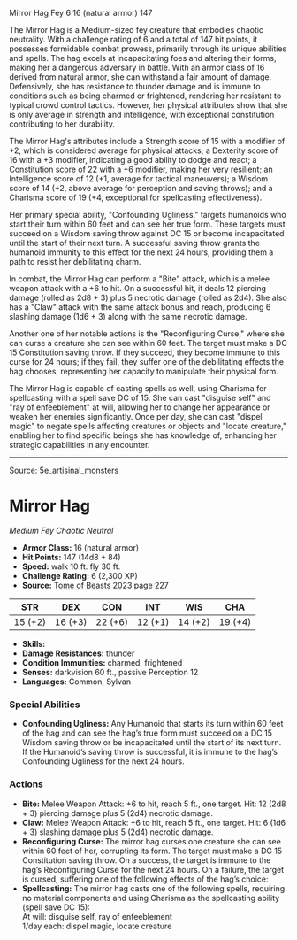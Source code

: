 <MonsterName/>Mirror Hag</MonsterName>
<CreatureType/>Fey</CreatureType>
<CR/>6</CR>
<AC/>16 (natural armor)</AC>
<HP/>147</HP>
<summary>The Mirror Hag is a Medium-sized fey creature that embodies chaotic neutrality. With a challenge rating of 6 and a total of 147 hit points, it possesses formidable combat prowess, primarily through its unique abilities and spells. The hag excels at incapacitating foes and altering their forms, making her a dangerous adversary in battle. With an armor class of 16 derived from natural armor, she can withstand a fair amount of damage. Defensively, she has resistance to thunder damage and is immune to conditions such as being charmed or frightened, rendering her resistant to typical crowd control tactics. However, her physical attributes show that she is only average in strength and intelligence, with exceptional constitution contributing to her durability.</summary>

<detail>

The Mirror Hag's attributes include a Strength score of 15 with a modifier of +2, which is considered average for physical attacks; a Dexterity score of 16 with a +3 modifier, indicating a good ability to dodge and react; a Constitution score of 22 with a +6 modifier, making her very resilient; an Intelligence score of 12 (+1, average for tactical maneuvers); a Wisdom score of 14 (+2, above average for perception and saving throws); and a Charisma score of 19 (+4, exceptional for spellcasting effectiveness). 

Her primary special ability, "Confounding Ugliness," targets humanoids who start their turn within 60 feet and can see her true form. These targets must succeed on a Wisdom saving throw against DC 15 or become incapacitated until the start of their next turn. A successful saving throw grants the humanoid immunity to this effect for the next 24 hours, providing them a path to resist her debilitating charm.

In combat, the Mirror Hag can perform a "Bite" attack, which is a melee weapon attack with a +6 to hit. On a successful hit, it deals 12 piercing damage (rolled as 2d8 + 3) plus 5 necrotic damage (rolled as 2d4). She also has a "Claw" attack with the same attack bonus and reach, producing 6 slashing damage (1d6 + 3) along with the same necrotic damage.

Another one of her notable actions is the "Reconfiguring Curse," where she can curse a creature she can see within 60 feet. The target must make a DC 15 Constitution saving throw. If they succeed, they become immune to this curse for 24 hours; if they fail, they suffer one of the debilitating effects the hag chooses, representing her capacity to manipulate their physical form.

The Mirror Hag is capable of casting spells as well, using Charisma for spellcasting with a spell save DC of 15. She can cast "disguise self" and "ray of enfeeblement" at will, allowing her to change her appearance or weaken her enemies significantly. Once per day, she can cast "dispel magic" to negate spells affecting creatures or objects and "locate creature," enabling her to find specific beings she has knowledge of, enhancing her strategic capabilities in any encounter.</detail>



---

Source: 5e_artisinal_monsters

# Mirror Hag

*Medium* *Fey* *Chaotic Neutral*

- **Armor Class:** 16 (natural armor)
- **Hit Points:** 147 (14d8 + 84)
- **Speed:** walk 10 ft. fly 30 ft.
- **Challenge Rating:** 6 (2,300 XP)
- **Source:** [Tome of Beasts 2023](https://koboldpress.com/kpstore/product/tome-of-beasts-1-2023-edition/) page 227

| STR | DEX | CON | INT | WIS | CHA |
| --- | --- | --- | --- | --- | --- |
| 15 (+2) | 16 (+3) | 22 (+6) | 12 (+1) | 14 (+2) | 19 (+4) |

- **Skills:** 
- **Damage Resistances:** thunder
- **Condition Immunities:** charmed, frightened
- **Senses:** darkvision 60 ft., passive Perception 12
- **Languages:** Common, Sylvan

### Special Abilities

- **Confounding Ugliness:** Any Humanoid that starts its turn within 60 feet of the hag and can see the hag’s true form must succeed on a DC 15 Wisdom saving throw or be incapacitated until the start of its next turn. If the Humanoid’s saving throw is successful, it is immune to the hag’s Confounding Ugliness for the next 24 hours.

### Actions

- **Bite:** Melee Weapon Attack: +6 to hit, reach 5 ft., one target. Hit: 12 (2d8 + 3) piercing damage plus 5 (2d4) necrotic damage.
- **Claw:** Melee Weapon Attack: +6 to hit, reach 5 ft., one target. Hit: 6 (1d6 + 3) slashing damage plus 5 (2d4) necrotic damage.
- **Reconfiguring Curse:** The mirror hag curses one creature she can see within 60 feet of her, corrupting its form. The target must make a DC 15 Constitution saving throw. On a success, the target is immune to the hag’s Reconfiguring Curse for the next 24 hours. On a failure, the target is cursed, suffering one of the following effects of the hag’s choice:
- **Spellcasting:** The mirror hag casts one of the following spells, requiring no material components and using Charisma as the spellcasting ability (spell save DC 15):<br>At will: disguise self, ray of enfeeblement<br>1/day each: dispel magic, locate creature


